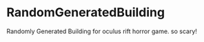 RandomGeneratedBuilding
=======================

Randomly Generated Building  for oculus rift horror game. so scary! 
